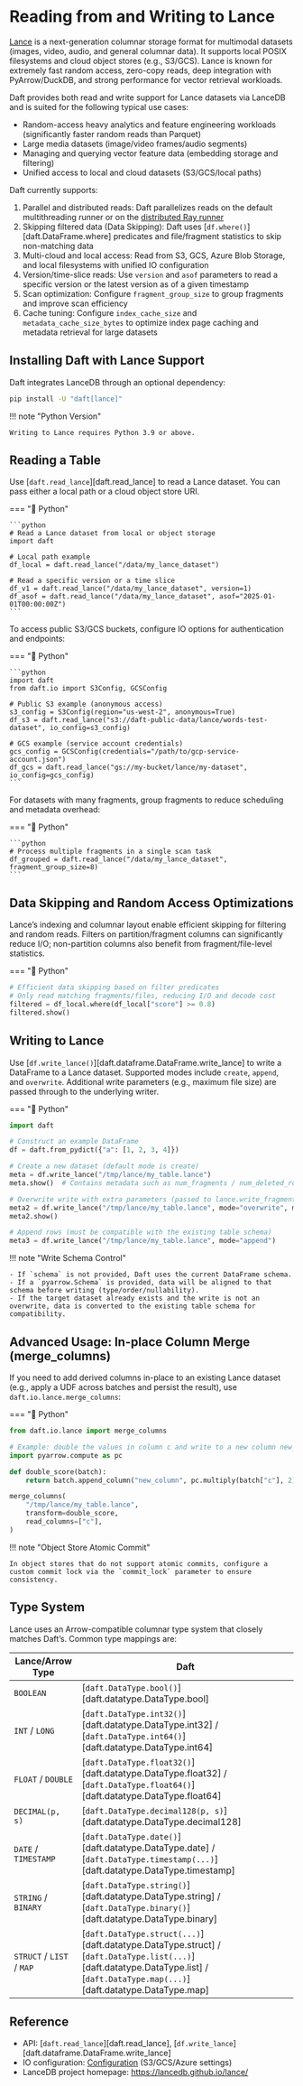 # Reading from and Writing to Lance

[Lance](https://lancedb.github.io/lance/) is a next-generation columnar storage format for multimodal datasets (images, video, audio, and general columnar data). It supports local POSIX filesystems and cloud object stores (e.g., S3/GCS). Lance is known for extremely fast random access, zero-copy reads, deep integration with PyArrow/DuckDB, and strong performance for vector retrieval workloads.

Daft provides both read and write support for Lance datasets via LanceDB and is suited for the following typical use cases:

- Random-access heavy analytics and feature engineering workloads (significantly faster random reads than Parquet)
- Large media datasets (image/video frames/audio segments)
- Managing and querying vector feature data (embedding storage and filtering)
- Unified access to local and cloud datasets (S3/GCS/local paths)

Daft currently supports:

1. Parallel and distributed reads: Daft parallelizes reads on the default multithreading runner or on the [distributed Ray runner](../distributed/index.md)
2. Skipping filtered data (Data Skipping): Daft uses [`df.where()`][daft.DataFrame.where] predicates and file/fragment statistics to skip non-matching data
3. Multi-cloud and local access: Read from S3, GCS, Azure Blob Storage, and local filesystems with unified IO configuration
4. Version/time-slice reads: Use `version` and `asof` parameters to read a specific version or the latest version as of a given timestamp
5. Scan optimization: Configure `fragment_group_size` to group fragments and improve scan efficiency
6. Cache tuning: Configure `index_cache_size` and `metadata_cache_size_bytes` to optimize index page caching and metadata retrieval for large datasets

## Installing Daft with Lance Support

Daft integrates LanceDB through an optional dependency:

```bash
pip install -U "daft[lance]"
```

!!! note "Python Version"

    Writing to Lance requires Python 3.9 or above.

## Reading a Table

Use [`daft.read_lance`][daft.read_lance] to read a Lance dataset. You can pass either a local path or a cloud object store URI.

=== "🐍 Python"

    ```python
    # Read a Lance dataset from local or object storage
    import daft

    # Local path example
    df_local = daft.read_lance("/data/my_lance_dataset")

    # Read a specific version or a time slice
    df_v1 = daft.read_lance("/data/my_lance_dataset", version=1)
    df_asof = daft.read_lance("/data/my_lance_dataset", asof="2025-01-01T00:00:00Z")
    ```

To access public S3/GCS buckets, configure IO options for authentication and endpoints:

=== "🐍 Python"

    ```python
    import daft
    from daft.io import S3Config, GCSConfig

    # Public S3 example (anonymous access)
    s3_config = S3Config(region="us-west-2", anonymous=True)
    df_s3 = daft.read_lance("s3://daft-public-data/lance/words-test-dataset", io_config=s3_config)

    # GCS example (service account credentials)
    gcs_config = GCSConfig(credentials="/path/to/gcp-service-account.json")
    df_gcs = daft.read_lance("gs://my-bucket/lance/my-dataset", io_config=gcs_config)
    ```

For datasets with many fragments, group fragments to reduce scheduling and metadata overhead:

=== "🐍 Python"

    ```python
    # Process multiple fragments in a single scan task
    df_grouped = daft.read_lance("/data/my_lance_dataset", fragment_group_size=8)
    ```

## Data Skipping and Random Access Optimizations

Lance’s indexing and columnar layout enable efficient skipping for filtering and random reads. Filters on partition/fragment columns can significantly reduce I/O; non-partition columns also benefit from fragment/file-level statistics.

=== "🐍 Python"

```python
# Efficient data skipping based on filter predicates
# Only read matching fragments/files, reducing I/O and decode cost
filtered = df_local.where(df_local["score"] >= 0.8)
filtered.show()
```

## Writing to Lance

Use [`df.write_lance()`][daft.dataframe.DataFrame.write_lance] to write a DataFrame to a Lance dataset. Supported modes include `create`, `append`, and `overwrite`. Additional write parameters (e.g., maximum file size) are passed through to the underlying writer.

=== "🐍 Python"

```python
import daft

# Construct an example DataFrame
df = daft.from_pydict({"a": [1, 2, 3, 4]})

# Create a new dataset (default mode is create)
meta = df.write_lance("/tmp/lance/my_table.lance")
meta.show()  # Contains metadata such as num_fragments / num_deleted_rows / num_small_files / version

# Overwrite write with extra parameters (passed to lance.write_fragments)
meta2 = df.write_lance("/tmp/lance/my_table.lance", mode="overwrite", max_bytes_per_file=1024)
meta2.show()

# Append rows (must be compatible with the existing table schema)
meta3 = df.write_lance("/tmp/lance/my_table.lance", mode="append")
```

!!! note "Write Schema Control"

    - If `schema` is not provided, Daft uses the current DataFrame schema.
    - If a `pyarrow.Schema` is provided, data will be aligned to that schema before writing (type/order/nullability).
    - If the target dataset already exists and the write is not an overwrite, data is converted to the existing table schema for compatibility.

## Advanced Usage: In-place Column Merge (merge_columns)

If you need to add derived columns in-place to an existing Lance dataset (e.g., apply a UDF across batches and persist the result), use `daft.io.lance.merge_columns`:

=== "🐍 Python"

```python
from daft.io.lance import merge_columns

# Example: double the values in column c and write to a new column new_column
import pyarrow.compute as pc

def double_score(batch):
    return batch.append_column("new_column", pc.multiply(batch["c"], 2))

merge_columns(
    "/tmp/lance/my_table.lance",
    transform=double_score,
    read_columns=["c"],
)
```

!!! note "Object Store Atomic Commit"

    In object stores that do not support atomic commits, configure a custom commit lock via the `commit_lock` parameter to ensure consistency.

## Type System

Lance uses an Arrow-compatible columnar type system that closely matches Daft’s. Common type mappings are:

| Lance/Arrow Type | Daft |
| --- | --- |
| `BOOLEAN` | [`daft.DataType.bool()`][daft.datatype.DataType.bool] |
| `INT` / `LONG` | [`daft.DataType.int32()`][daft.datatype.DataType.int32] / [`daft.DataType.int64()`][daft.datatype.DataType.int64] |
| `FLOAT` / `DOUBLE` | [`daft.DataType.float32()`][daft.datatype.DataType.float32] / [`daft.DataType.float64()`][daft.datatype.DataType.float64] |
| `DECIMAL(p, s)` | [`daft.DataType.decimal128(p, s)`][daft.datatype.DataType.decimal128] |
| `DATE` / `TIMESTAMP` | [`daft.DataType.date()`][daft.datatype.DataType.date] / [`daft.DataType.timestamp(...)`][daft.datatype.DataType.timestamp] |
| `STRING` / `BINARY` | [`daft.DataType.string()`][daft.datatype.DataType.string] / [`daft.DataType.binary()`][daft.datatype.DataType.binary] |
| `STRUCT` / `LIST` / `MAP` | [`daft.DataType.struct(...)`][daft.datatype.DataType.struct] / [`daft.DataType.list(...)`][daft.datatype.DataType.list] / [`daft.DataType.map(...)`][daft.datatype.DataType.map] |

## Reference

- API: [`daft.read_lance`][daft.read_lance], [`df.write_lance`][daft.dataframe.DataFrame.write_lance]
- IO configuration: [Configuration](../api/config.md) (S3/GCS/Azure settings)
- LanceDB project homepage: https://lancedb.github.io/lance/
